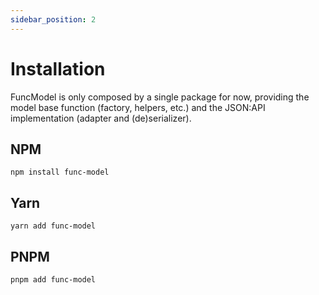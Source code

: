```yaml
---
sidebar_position: 2
---
```


# Installation

FuncModel is only composed by a single package for now, providing the model base
function (factory, helpers, etc.) and the JSON:API implementation (adapter and
(de)serializer).

## NPM

```shell
npm install func-model
```

## Yarn

```shell
yarn add func-model
```

## PNPM

```shell
pnpm add func-model
```
